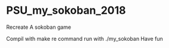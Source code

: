 # PSU_my_sokoban_2018
Recreate A sokoban game

Compil with make re command
run with ./my_sokoban
Have fun
